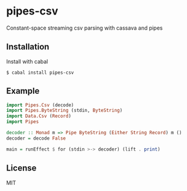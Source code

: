 
# pipes-csv

  Constant-space streaming csv parsing with cassava and pipes

## Installation

  Install with cabal

    $ cabal install pipes-csv

## Example

```haskell
import Pipes.Csv (decode)
import Pipes.ByteString (stdin, ByteString)
import Data.Csv (Record)
import Pipes

decoder :: Monad m => Pipe ByteString (Either String Record) m ()
decoder = decode False

main = runEffect $ for (stdin >-> decoder) (lift . print)
```


## License

  MIT
